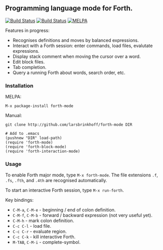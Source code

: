 ## Programming language mode for Forth.

[![Build Status](https://travis-ci.org/larsbrinkhoff/forth-mode.svg)](https://travis-ci.org/larsbrinkhoff/forth-mode)
[![Build Status](https://app.wercker.com/status/4462b6415a66ffb9eb177d65fb392058/s/master)](https://app.wercker.com/project/byKey/4462b6415a66ffb9eb177d65fb392058)
[![MELPA](https://melpa.org/packages/forth-mode-badge.svg)](https://melpa.org/#/forth-mode)

Features in progress:

- Recognises definitions and moves by balanced expressions.
- Interact with a Forth session: enter commands, load files, evalutate
  expressions.
- Display stack comment when moving the cursor over a word.
- Edit block files.
- Tab completion.
- Query a running Forth about words, search order, etc.

### Installation

MELPA:  

    M-x package-install forth-mode

Manual:

    git clone http://github.com/larsbrinkhoff/forth-mode DIR
    
    # Add to .emacs
    (pushnew "DIR" load-path)
    (require 'forth-mode)
    (require 'forth-block-mode)
    (require 'forth-interaction-mode)

### Usage

To enable Forth major mode, type `M-x forth-mode`.  The file
extensions `.f`, `.fs`, `.fth`, and `.4th` are recognised
automatically.

To start an interactive Forth session, type `M-x run-forth`.

Key bindings:

- `C-M-a`, `C-M-e` - beginning / end of colon definition.
- `C-M-f`, `C-M-b` - forward / backward expression (not very useful yet).
- `C-M-h` - mark colon definition.
- `C-c C-l` - load file.
- `C-c C-r` - evaluate region.
- `C-c C-k` - kill interactive Forth.
- `M-TAB`, `C-M-i` - complete-symbol.

